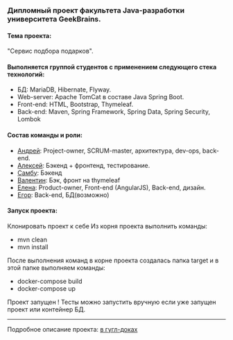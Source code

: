 <h3>Дипломный проект факультета Java-разработки университета GeekBrains.</h3>
<h4>Тема проекта:</h4>
"Сервис подбора подарков".
<h4>Выполняется группой студентов с применением следующего стека технологий:</h4>

<ul>
<li>БД: MariaDB, Hibernate, Flyway.</li>
<li>Web-server: Apache TomCat в составе Java Spring Boot.</li>
<li>Front-end: HTML, Bootstrap, Thymeleaf.</li>
<li>Back-end: Maven, Spring Framework, Spring Data, Spring Security, Lombok</li>
</ul>

<h4>Состав команды и роли:</h4>

<ul>
<li><a href="https://github.com/BigElmo">Андрей</a>: Project-owner, SCRUM-master, архитектура, dev-ops, back-end.</li>
<li><a href="https://github.com/Lucifergio">Алексей</a>: Бэкенд + фронтенд, тестирование.</li>
<li><a href="https://github.com/starmanSN">Самбу</a>: Бэкенд</li>
<li><a href="https://github.com/kvv-9209">Валентин</a>: Бэк, фронт на thymeleaf</li>
<li><a href="https://github.com/Novikova-EY">Елена</a>: Product-owner, Front-end (AngularJS), Back-end, дизайн.</li>
<li><a href="https://github.com/Egor-Khaziev">Егор</a>: Back-end, БД(возможно)</li>
</ul>

<h4>Запуск проекта:</h4>


Клонировать проект к себе
Из корня проекта выполнить команды:
<ul>
<li>mvn clean</li>
<li>mvn install</li>
</ul>

После выполнения команд в корне проекта создалась папка target и в этой папке выполняем команды:

<ul>
<li>docker-compose build</li>
<li>docker-compose up</li>
</ul>
Проект запущен ! 
Тесты можно запустить вручную если уже запущен проект или контейнер БД.

<hr>
Подробное описание проекта: <a href="https://docs.google.com/document/d/1JalT0d-NrFb3reD91P5e70R5gDLTBG3z/edit?usp=sharing&ouid=106094704088529691884&rtpof=true&sd=true">в гугл-доках</a>

